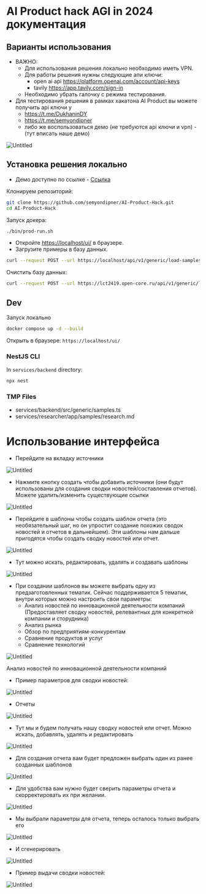 # AI Product hack AGI in 2024 документация

## Варианты использования

- ВАЖНО:
    - Для использования решения локально необходимо иметь VPN.
    - Для работы решения нужны следующие апи ключи:
        - open ai api https://platform.openai.com/account/api-keys
        - tavily https://app.tavily.com/sign-in
    - Необходимо убрать галочку с режима тестирования.
- Для тестирования решения в рамках хакатона AI Product вы можете получить api ключи у
    - https://t.me/DukhaninDY
    - https://t.me/semyondipner
    - либо же воспользоваться демо (не требуются api ключи и vpn) - (тут вписать наше демо)

![Untitled](./MDImages/IMG_0.png)

## Установка решения локально

- Демо доступно по ссылке - [Ссылка](https://158.160.165.233/ui/emails)

Клонируем репозиторий:

```bash
git clone https://github.com/semyondipner/AI-Product-Hack.git
cd AI-Product-Hack
```

Запуск докера:

```bash
./bin/prod-run.sh
```
- Откройте [https://localhost/ui/](https://localhost/ui/report/7) в браузере.
- Загрузите примеры в базу данных.

```bash
curl --request POST --url https://localhost/api/v1/generic/load-samples -k
```

Очистить базу данных:
```bash
curl --request POST --url https://lct2419.open-core.ru/api/v1/generic/load-samples -k
```

## Dev

Запуск локально

```bash
docker compose up -d --build
```

Открыть в браузере: `https://localhost/ui/`

### NestJS CLI

In `services/backend` directory:

```bash
npx nest
```

### TMP Files
- services/backend/src/generic/samples.ts
- services/researcher/app/samples/research.md

# Использование интерфейса 

- Перейдите на вкладку источники

![Untitled](./MDImages/IMG_1.png)

- Нажмите кнопку создать чтобы добавить источники (они будут использованы для создания сводки новостей/составления отчетов). Можете удалить/изменить существующие ссылки

![Untitled](./MDImages/IMG_2.png)

- Перейдите в шаблоны чтобы создать шаблон отчета (это необязательный шаг, но он упростит создание похожих сводок новостей и отчетов в дальнейшем). Эти шаблоны нам дальше пригодятся чтобы создать сводку новостей или отчет.

![Untitled](./MDImages/IMG_3.png)

- Тут можно искать, редактировать, удалять и создавать шаблоны

![Untitled](./MDImages/IMG_4.png)

- При создании шаблонов вы можете выбрать одну из предзаготовленных тематик. Сейчас поддерживается 5 тематик, внутри которых можно настроить свои параметры:
    - Анализ новостей по инновационной деятельности компаний (Предоставляет сводку новостей, релевантных для конкретной компании и сторудника)
    - Анализ рынка
    - Обзор по предприятиям-конкурентам
    - Сравнение продуктов и услуг
    - Сравнение технологий

![Untitled](./MDImages/IMG_5.png)

Анализ новостей по инновационной деятельности компаний

- Пример параметров для сводки новостей:

![Untitled](./MDImages/IMG_6.png)

- Отчеты

![Untitled](./MDImages/IMG_7.png)

- Тут мы и будем получать нашу сводку новостей или отчет. Можно искать, добавлять, удалять и редактировать

![Untitled](./MDImages/IMG_8.png)

- Для создания отчета вам будет предложен выбрать один из ранее созданных шаблонов

![Untitled](./MDImages/IMG_9.png)

- Для удобства вам нужно будет сверить параметры отчета и скорректировать их при желании.

![Untitled](./MDImages/IMG_10.png)

- Мы выбрали параметры для отчета, теперь осталось только выбрать его

![Untitled](./MDImages/IMG_11.png)

- И сгенерировать

![Untitled](./MDImages/IMG_12.png)

- Пример выдачи сводки новостей:

![Untitled](./MDImages/IMG_13.png)
